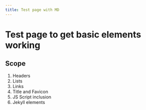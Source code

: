 ```yaml
---
title: Test page with MD
---
```

# Test page to get basic elements working

## Scope
1. Headers
1. Lists
1. Links
1. Title and Favicon
1. JS Script inclusion
1. Jekyll elements
